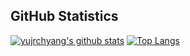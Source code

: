 ## GitHub Statistics

<!--

<a href="https://github.com/anuraghazra/github-readme-stats">
  <img height=200 align="center" src="https://github-readme-stats-five-swart-14.vercel.app/api?username=yujrchyang&count_private=true&theme=onedark" />
</a>
<a href="https://github.com/anuraghazra/convoychat">
  <img height=200 align="center" src="https://github-readme-stats-five-swart-14.vercel.app/api/top-langs?username=yujrchyang&hide=javascript,html,css&layout=compact&langs_count=8" />
</a>

-->

<!--

![](https://raw.githubusercontent.com/yujrchyang/github-stats/master/generated/overview.svg#gh-dark-mode-only)
![](https://raw.githubusercontent.com/yujrchyang/github-stats/master/generated/overview.svg#gh-light-mode-only)
![](https://raw.githubusercontent.com/yujrchyang/github-stats/master/generated/languages.svg#gh-dark-mode-only)
![](https://raw.githubusercontent.com/yujrchyang/github-stats/master/generated/languages.svg#gh-light-mode-only)

Generated by https://github.com/jstrieb/github-stats

-->

[![yujrchyang's github stats](https://github-readme-stats-five-swart-14.vercel.app/api?username=yujrchyang&show_icons=true)](https://github.com/yujrchyang/github-readme-stats)
[![Top Langs](https://github-readme-stats-five-swart-14.vercel.app/api/top-langs/?username=yujrchyang&hide=JavaScript,CSS,CMake,Makefile&exclude_repo=github-stats,github-readme-stats,obsidian-config,OmniNotes&layout=compact&langs_count=8)](https://github.com/yujrchyang/github-readme-stats)
